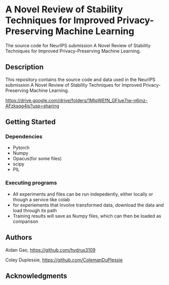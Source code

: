 # A Novel Review of Stability Techniques for Improved Privacy-Preserving Machine Learning

The source code for NeurIPS submission A Novel Review of Stability Techniques for Improved Privacy-Preserving Machine Learning.

## Description

This repository contains the source code and data used in the NeurIPS submission A Novel Review of Stability Techniques for Improved Privacy-Preserving Machine Learning. 

https://drive.google.com/drive/folders/1MlqWEfN_GFIue7iw-n6mz-AFzksqg4is?usp=sharing
## Getting Started

### Dependencies

* Pytorch
* Numpy
* Opacus(for some files)
* scipy
* PIL


### Executing programs

* All experiments and files can be run indepedently, either locally or though a service like colab
* for experiements that Involve transformed data, download the data and load through its path
* Training results will save as Numpy files, which can then be loaded as comparison



## Authors

Aidan Gao, https://github.com/hydrus3109

Coley Duplessie, https://github.com/ColemanDuPlessie



## Acknowledgments

